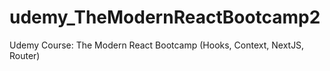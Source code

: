 # udemy_TheModernReactBootcamp2
Udemy Course: The Modern React Bootcamp (Hooks, Context, NextJS, Router)
